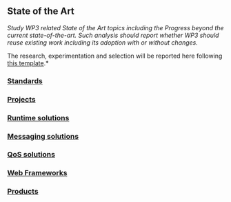 ## State of the Art

*Study WP3 related State of the Art topics including the Progress beyond the current state-of-the-art. 
Such analysis should report whether WP3 should reuse existing work including its adoption with or without changes.*

The research, experimentation and selection will be reported here following [this template](template.md).*

### [Standards](/standards/readme.md)

### [Projects](/projects/readme.md)

### [Runtime solutions](/runtime/readme.md)

### [Messaging solutions](/messaging/readme.md)

### [QoS solutions](/qos/readme.md)

### [Web Frameworks](/web-frameworks/readme.md)

### [Products](/products/readme.md)


